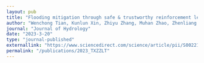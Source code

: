 ```yaml
---
layout: pub
title: "Flooding mitigation through safe & trustworthy reinforcement learning"
author: "Wenchong Tian, Kunlun Xin, Zhiyu Zhang, Muhan Zhao, Zhenliang Liao, and Tao Tao"
journal: "Journal of Hydrology"
date: "2023-3-20"
type: "journal-published"
externallink: "https://www.sciencedirect.com/science/article/pii/S0022169423003773"
permalink: "/publications/2023_TXZZLT"
---
```

